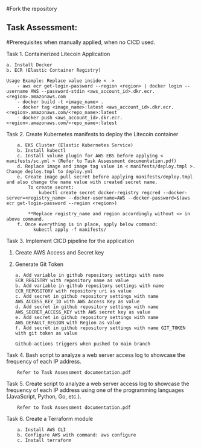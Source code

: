 #Fork the repository


## Task Assessment:

#Prerequisites when manually applied, when no CICD used.

Task 1. Containerized Litecoin Application
            
    a. Install Docker
    b. ECR (Elastic Container Registry)

    Usage Example: Replace value inside <  >
        - aws ecr get-login-password --region <region> | docker login --username AWS --password-stdin <aws_account_id>.dkr.ecr.<region>.amazonaws.com
        - docker build -t <image_name> .
        - docker tag <image_name>:latest <aws_account_id>.dkr.ecr.<region>.amazonaws.com/<repo_name>:latest
        - docker push <aws_account_id>.dkr.ecr.<region>.amazonaws.com/<repo_name>:latest


Task 2. Create Kubernetes manifests to deploy the Litecoin container

        a. EKS Cluster (Elastic Kubernetes Service)
        b. Install kubectl
        c. Install volume plugin for AWS EBS before applying < manifests/sc.yml > (Refer to Task Assessment documentation.pdf)
        d. Replace image and image tag value in < manifests/deploy.tmpl >. Change deploy.tmpl to deploy.yml
        e. Create image pull secret before applying manifests/deploy.tmpl and also change the name value with created secret name. 
            To create secret:
                kubectl create secret docker-registry regcred --docker-server=<registry_name> --docker-username=AWS --docker-password=$(aws ecr get-login-password --region <region>)

            **Replace registry_name and region accordingly without <> in above command.
        f. Once everything is in place, apply below command: 
              kubectl apply -f manifests/

Task 3. Implement CICD pipeline for the application

 1. Create AWS Access and Secret key
 2. Generate Git Token

        a. Add variable in github repository settings with name ECR_REGISTRY with repository name as value
        b. Add variable in github repository settings with name ECR_REPOSITORY with repository uri as value
        c. Add secret in github repository settings with name AWS_ACCESS_KEY_ID with AWS Access Key as value
        d. Add secret in github repository settings with name AWS_SECRET_ACCESS_KEY with AWS secret key as value
        e. Add secret in github repository settings with name AWS_DEFAULT_REGION with Region as value
        f. Add secret in github repository settings with name GIT_TOKEN with git token as value

        Github-actions triggers when pushed to main branch

Task 4. Bash script to analyze a web server access log to showcase the frequency of each IP address.

        Refer to Task Assessment documentation.pdf

Task 5. Create script to analyze a web server access log to showcase the frequency of each IP address using one of the programming languages (JavaScript, Python, Go,             etc.).

        Refer to Task Assessment documentation.pdf

Task 6. Create a Terraform module

        a. Install AWS CLI 
        b. Configure AWS with command: aws configure
        c. Install terraform
        

        
